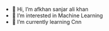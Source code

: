 - 👋 Hi, I’m afkhan sanjar ali khan 
- 👀 I’m interested in Machine Learning
- 🌱 I’m currently learning Cnn

<!---
lalkhan2805/lalkhan2805 is a ✨ special ✨ repository because its `README.md` (this file) appears on your GitHub profile.
You can click the Preview link to take a look at your changes.
--->
